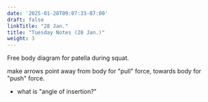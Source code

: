 ```yaml
---
date: '2025-01-28T09:07:33-07:00'
draft: false
linkTitle: "28 Jan."
title: "Tuesday Notes (28 Jan.)"
weight: 3
---
```


Free body diagram for patella during squat.

make arrows point away from body for "pull" force, towards body for "push" force.

- what is "angle of insertion?"
